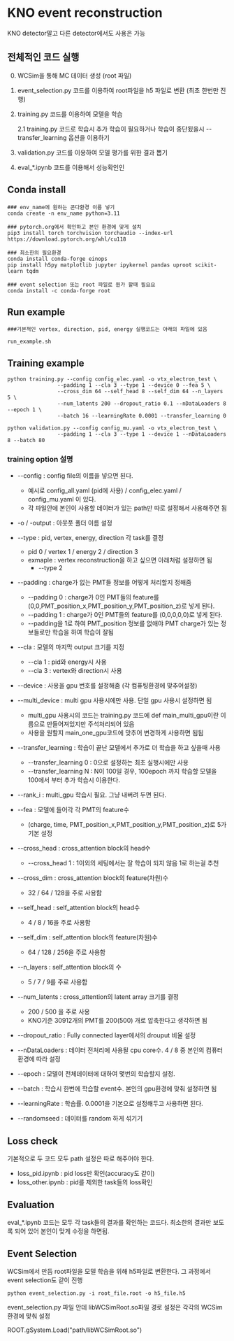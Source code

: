 # KNO event reconstruction
KNO detector말고 다른 detector에서도 사용은 가능

## 전체적인 코드 실행

0. WCSim을 통해 MC 데이터 생성 (root 파일)

1. event_selection.py 코드를 이용하여 root파일을 h5 파일로 변환 (최초 한번만 진행)

2. training.py 코드를 이용하여 모델을 학습

    2.1 training.py 코드로 학습시 추가 학습이 필요하거나 학습이 중단됬을시 --transfer_learning 옵션을 이용하기

3. validation.py 코드를 이용하여 모델 평가를 위한 결과 뽑기

4. eval_*.ipynb 코드를 이용해서 성능확인인

## Conda install
    ### env_name에 원하는 콘다환경 이름 넣기
    conda create -n env_name python=3.11   
    
    ### pytorch.org에서 확인하고 본인 환경에 맞게 설치
    pip3 install torch torchvision torchaudio --index-url https://download.pytorch.org/whl/cu118   
    
    ### 최소한의 필요환경
    conda install conda-forge einops
    pip install h5py matplotlib jupyter ipykernel pandas uproot scikit-learn tqdm

    ### event selection 또는 root 파일로 뭔가 할때 필요요
    conda install -c conda-forge root

## Run example
    ###기본적인 vertex, direction, pid, energy 실행코드는 아래의 파일에 있음

    run_example.sh

## Training example
    python training.py --config config_elec.yaml -o vtx_electron_test \
                    --padding 1 --cla 3 --type 1 --device 0 --fea 5 \
                    --cross_dim 64 --self_head 8 --self_dim 64 --n_layers 5 \
                    --num_latents 200 --dropout_ratio 0.1 --nDataLoaders 8 --epoch 1 \
                    --batch 16 --learningRate 0.0001 --transfer_learning 0   

    python validation.py --config config_mu.yaml -o vtx_electron_test \
                    --padding 1 --cla 3 --type 1 --device 1 --nDataLoaders 8 --batch 80  

### training option 설명
- --config : config file의 이름을 넣으면 된다.
    - 예시로 config_all.yaml (pid에 사용) / config_elec.yaml / config_mu.yaml 이 있다.
    - 각 파일안에 본인이 사용할 데이터가 있는 path만 따로 설정해서 사용해주면 됨

- -o / -output : 아웃풋 폴더 이름 설정
- --type : pid, vertex, energy, direction 각 task를 결정
    -   pid 0 / vertex 1 / energy 2 / direction 3
    - exmaple :  vertex reconstruction을 하고 싶으면 아래처럼 설정하면 됨
        - --type 2
- --padding : charge가 없는 PMT들 정보를 어떻게 처리할지 정해줌
    - --padding 0 : charge가 0인 PMT들의 feature를 (0,0,PMT_position_x,PMT_position_y,PMT_position_z)로 넣게 된다.
    - --padding 1 : charge가 0인 PMT들의 feature를 (0,0,0,0,0)로 넣게 된다.
    - --padding을 1로 하여 PMT_position 정보를 없애야 PMT charge가 있는 정보들로만 학습을 하여 학습이 잘됨
- --cla : 모델의 마지막 output 크기를 지정
    - --cla 1 : pid와 energy시 사용
    - --cla 3 : vertex와 direction시 사용
- --device : 사용을 gpu 번호를 설정해줌 (각 컴퓨팅환경에 맞추어설정)
- --multi_device : multi gpu 사용시에만 사용. 단일 gpu 사용시 설정하면 됨
    - multi_gpu 사용시의 코드는 training.py 코드에 def main_multi_gpu이란 이름으로 만들어져있지만 주석처리되어 있음
    - 사용을 원할지 main_one_gpu코드에 맞추어 변경하게 사용하면 됨됨
- --transfer_learning : 학습이 끝난 모델에서 추가로 더 학습을 하고 싶을때 사용
    - --transfer_learning 0 : 0으로 설정하는 최초 실행시에만 사용
    - --transfer_learning N : N이 100일 경우, 100epoch 까지 학습할 모델을 100에서 부터 추가 학습시 이용한다.
- --rank_i : multi_gpu 학습시 필요. 그냥 내버려 두면 된다.
- --fea : 모델에 들어각 각 PMT의 feature수
    - (charge, time, PMT_position_x,PMT_position_y,PMT_position_z)로 5가 기본 설정
- --cross_head : cross_attention block의 head수
    - --cross_head 1 : 1이외의 세팅에서는 잘 학습이 되지 않음 1로 하는걸 추천
- --cross_dim : cross_attention block의 feature(차원)수
    - 32 / 64 / 128을 주로 사용함
- --self_head : self_attention block의 head수
    - 4 / 8 / 16을 주로 사용함
- --self_dim : self_attention block의 feature(차원)수
    - 64 / 128 / 256을 주로 사용함
- --n_layers : self_attention block의 수
    - 5 / 7 / 9를 주로 사용함
- --num_latents : cross_attention의 latent array 크기를 결정
    - 200 / 500 을 주로 사용
    - KNO기준 30912개의 PMT를 200(500) 개로 압축한다고 생각하면 됨
- --dropout_ratio : Fully connected layer에서의 drouput 비율 설정
- --nDataLoaders : 데이터 전처리에 사용될 cpu core수. 4 / 8 중 본인의 컴퓨터 환경에 따라 설정
- --epoch : 모델이 전체데이터에 대하여 몇번의 학습할지 설정.
- --batch : 학습시 한번에 학습할 event수. 본인의 gpu환경에 맞춰 설정하면 됨
- --learningRate : 학습률. 0.0001을 기본으로 설정해두고 사용하면 된다.
- --randomseed : 데이터를 random 하게 섞기기
    
## Loss check
기본적으로 두 코드 모두 path 설정은 따로 해주어야 한다.
- loss_pid.ipynb : pid loss만 확인(accuracy도 같이)
- loss_other.ipynb : pid를 제외한 task들의 loss확인

## Evaluation
eval_*.ipynb 코드는 모두 각 task들의 결과를 확인하는 코드다.
최소한의 결과만 보도록 되어 있어 본인이 맞게 수정을 하면됨.


## Event Selection
WCSim에서 만듬 root파일을 모델 학습을 위해 h5파일로 변환한다.
그 과정에서 event selection도 같이 진행

    python event_selection.py -i root_file.root -o h5_file.h5

event_selection.py 파일 안데 libWCSimRoot.so파일 경로 설정은 각각의 WCSim 환경에 맞춰 설정
 
 ROOT.gSystem.Load("path/libWCSimRoot.so")